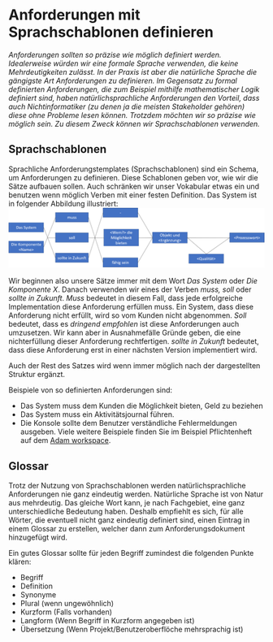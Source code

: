 # Anforderungen mit Sprachschablonen definieren 

*Anforderungen sollten so präzise wie möglich definiert werden. Idealerweise würden wir eine formale Sprache verwenden, die keine Mehrdeutigkeiten zulässt. In der Praxis ist 
aber die natürliche Sprache die gängigste Art Anforderungen zu definieren. 
Im Gegensatz zu formal definierten Anforderungen, die zum Beispiel mithilfe mathematischer Logik definiert sind, haben natürlichsprachliche Anforderungen  den Vorteil, dass auch Nichtinformatiker (zu denen ja die meisten Stakeholder gehören) diese ohne Probleme lesen können. Trotzdem möchten wir so präzise wie möglich sein. Zu diesem 
Zweck können wir Sprachschablonen verwenden.*

## Sprachschablonen
Sprachliche Anforderungstemplates (Sprachschablonen) sind ein Schema, um Anforderungen zu definieren. Diese Schablonen geben vor, wie wir die Sätze aufbauen sollen. Auch schränken wir unser Vokabular etwas ein und benutzen wenn möglich Verben mit einer festen Definition. Das System ist in folgender Abbildung illustriert:
![language template](../../slides/images/language-template.png)

Wir beginnen also unsere Sätze immer mit dem Wort *Das System* oder *Die Komponente X*. Danach verwenden wir eines der Verben *muss, soll* oder *sollte in Zukunft*. *Muss* bedeutet in diesem Fall, dass jede erfolgreiche Implementation diese Anforderung erfüllen muss. Ein System, dass diese Anforderung nicht erfüllt, wird so vom Kunden nicht abgenommen. *Soll* bedeutet, dass es *dringend empfohlen* ist diese Anforderungen auch umzusetzen. Wir kann aber in Ausnahmefälle Gründe geben, die eine nichterfüllung dieser Anforderung rechtfertigen. *sollte in Zukunft* bedeutet, dass diese Anforderung erst in einer nächsten Version implementiert wird.

 Auch der Rest des Satzes wird wenn immer möglich nach der dargestellten Struktur ergänzt. 

 Beispiele von so definierten Anforderungen sind:
* Das System muss dem Kunden die M&ouml;glichkeit bieten, Geld zu beziehen
* Das System muss ein Aktivit&auml;tsjournal f&uuml;hren.
* Die Konsole sollte dem Benutzer verst&auml;ndliche Fehlermeldungen ausgeben. Viele weitere Beispiele finden Sie im Beispiel Pflichtenheft auf dem [Adam workspace](https://adam.unibas.ch/goto_adam_file_732351_download.html).
                        
## Glossar
Trotz der Nutzung von Sprachschablonen werden natürlichsprachliche Anforderungen nie ganz eindeutig werden. Natürliche Sprache ist von Natur aus mehrdeutig. 
Das gleiche Wort kann, je nach Fachgebiet, eine ganz unterschiedliche Bedeutung haben. Deshalb empfiehlt es sich, für alle Wörter, die eventuell nicht ganz eindeutig definiert sind, 
einen Eintrag in einem Glossar zu erstellen, welcher dann zum Anforderungsdokument hinzugefügt wird. 

Ein gutes Glossar sollte für jeden Begriff zumindest die folgenden Punkte klären: 

* Begriff 
* Definition
* Synonyme
* Plural (wenn ungew&ouml;hnlich)
* Kurzform (Falls vorhanden)
* Langform (Wenn Begriff in Kurzform angegeben ist)
* &Uuml;bersetzung (Wenn Projekt/Benutzeroberfl&ouml;che mehrsprachig ist)
                            
